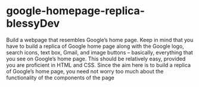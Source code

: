 # google-homepage-replica-blessyDev


Build a webpage that resembles Google’s home page. Keep in mind that you have to build a replica of Google home page along with the Google logo, search icons, text box, Gmail, and image buttons – basically, everything that you see on Google’s home page. This should be relatively easy, provided you are proficient in HTML and CSS.
Since the aim here is to build a replica of Google’s home page, you need not worry too much about the functionality of the components of the page
